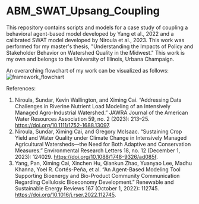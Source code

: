 # ABM_SWAT_Upsang_Coupling

This repository contains scripts and models for a case study of coupling a behavioral agent-based model developed by Yang et al., 2022 and a calibrated SWAT model developed by Niroula et al., 2023. This work was performed for my master's thesis, "Understanding the Impacts of Policy and Stakeholder Behavior on Watershed Quality in the Midwest." This work is my own and belongs to the University of Illinois, Urbana Champaign.

An overarching flowchart of my work can be visualized as follows:
![framework_flowchart](https://github.com/emmaaagolub/ABM_SWAT_Upsang_Coupling/assets/112973445/f10c500e-fb77-4caa-938f-6691980f00b8)


References:
1. Niroula, Sundar, Kevin Wallington, and Ximing Cai. “Addressing Data Challenges in Riverine Nutrient Load Modeling of an Intensively Managed Agro-Industrial Watershed.” JAWRA Journal of the American Water Resources Association 59, no. 2 (2023): 213–25. https://doi.org/10.1111/1752-1688.13097.
2. Niroula, Sundar, Ximing Cai, and Gregory McIsaac. “Sustaining Crop Yield and Water Quality under Climate Change in Intensively Managed Agricultural Watersheds—the Need for Both Adaptive and Conservation Measures.” Environmental Research Letters 18, no. 12 (December 1, 2023): 124029. https://doi.org/10.1088/1748-9326/ad085f.
3. Yang, Pan, Ximing Cai, Xinchen Hu, Qiankun Zhao, Yuanyao Lee, Madhu Khanna, Yoel R. Cortés-Peña, et al. “An Agent-Based Modeling Tool Supporting Bioenergy and Bio-Product Community Communication Regarding Cellulosic Bioeconomy Development.” Renewable and Sustainable Energy Reviews 167 (October 1, 2022): 112745. https://doi.org/10.1016/j.rser.2022.112745.

